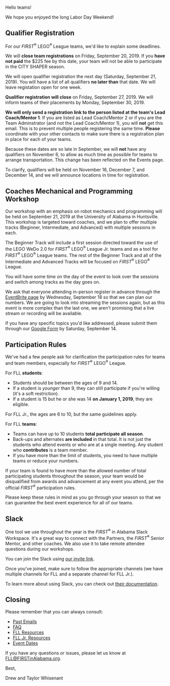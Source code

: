 Hello teams!

We hope you enjoyed the long Labor Day Weekend!


## Qualifier Registration

For our *FIRST*<sup>&reg;</sup> LEGO<sup>&reg;</sup> League teams, we'd like to explain some deadlines.

We will **close team registrations** on Friday, September 20, 2019. If you **have not paid** the \$225 fee by this date, your team will not be able to participate in the CITY SHAPER season.

We will open qualifier registration the next day (Saturday, September 21, 2019). You will have a list of all qualifiers **no later than** that date. We will leave registation open for one week.

**Qualifier registration will close** on Friday, September 27, 2019. We will inform teams of their placements by Monday, September 30, 2019.

**We will only send a registration link to the person listed at the team's Lead Coach/Mentor 1**. If you are listed as Lead Coach/Mentor 2 or if you are the Team Adminstrator (and not the Lead Coach/Mentor 1), you will **not** get this email. This is to prevent multiple people registering the same time. **Please** coordinate with your other contacts to make sure there is a registration plan in place for each of your teams.

Because these dates are so late in September, we will **not** have any qualifiers on November 6, to allow as much time as possible for teams to arrange transportation. This change has been reflected on the Events page.

To clarify, qualifiers will be held on November 16, December 7, and December 14, and we will announce locations in time for registration.


## Coaches Mechanical and Programming Workshop

Our workshop with an emphasis on robot mechanics and programming will be held on September 21, 2019 at the University of Alabama in Huntsville. This workshop is targeted toward coaches, and we plan to offer multiple tracks (Beginner, Intermediate, and Advanced) with multiple sessions in each.

The Beginner Track will include a first session directed toward the use of the LEGO WeDo 2.0 for *FIRST*<sup>&reg;</sup> LEGO<sup>&reg;</sup> League Jr. teams and as a tool for *FIRST*<sup>&reg;</sup> LEGO<sup>&reg;</sup> League teams. The rest of the Beginner Track and all of the Intermediate and Advanced Tracks will be focused on *FIRST*<sup>&reg;</sup> LEGO<sup>&reg;</sup> League.

You will have some time on the day of the event to look over the sessions and switch among tracks as the day goes on.

We ask that everyone attending in-person register in advance through the [EventBrite page](https://www.eventbrite.com/e/alabama-coaches-technical-workshop-tickets-71315902785) by Wednesday, September 18 so that we can plan our numbers. We are going to look into streaming the sessions again, but as this event is more complex than the last one, we aren't promising that a live stream or recording will be available.

If you have any specific topics you'd like addressed, please submit them through our [Google Form](https://forms.gle/hdED8KZd3pJPE1Ly8) by Saturday, September 14.


## Participation Rules

We've had a few people ask for clarification the participation rules for teams and team members, especially for *FIRST*<sup>&reg;</sup> LEGO<sup>&reg;</sup> League.

For FLL **students**:
- Students should be between the ages of 9 and 14.
- If a student is *younger* than 9, they can still participate if you're willing (it's a soft restriction).
- If a student is 15 but he or she was 14 **on January 1, 2019**, they are eligible.

For FLL Jr., the ages are 6 to 10, but the same guidelines apply.

For FLL **teams**:
- Teams can have up to 10 students **total participate all season**.
- Back-ups and alternates **are included** in that total. It is not just the students who attend events or who are at a single meeting. Any student who **contributes** is a team member.
- If you have more than the limit of students, you need to have multiple teams or reduce your numbers.

If your team is found to have more than the allowed number of total participating students throughout the season, your team would be disqualified from awards and advancement at any event you attend, per the official *FIRST*<sup>&reg;</sup> participation rules.

Please keep these rules in mind as you go through your season so that we can guarantee the best event experience for all of our teams.


## Slack

One tool we use throughout the year is the *FIRST*<sup>&reg;</sup> in Alabama Slack Workspace. It's a great way to connect with the Partners, the *FIRST*<sup>&reg;</sup> Senior Mentor, and other coaches. We also use it to take remote attendee questions during our workshops.

You can join the Slack using [our invite link](https://join.slack.com/t/firstinalabama/shared_invite/enQtNDYxMTEzMTcwOTk0LWQzYmFjM2Q5MGNjNjFlM2M5ZTY4ZGNmM2VmY2Y0OTUwNTRiMjRlYTUwYTI2YTdjNGM0ZWZlYjM3MGVmNDY4YmY).

Once you've joined, make sure to follow the appropriate channels (we have multiple channels for FLL and a separate channel for FLL Jr.). 

To learn more about using Slack, you can check out [their documentation](https://get.slack.help/hc/en-us/categories/360000049043).


## Closing

Please remember that you can always consult:
- [Past Emails](https://github.com/drewwhis/alabama-first-lego-league/tree/master/2019-2020/email-blasts)
- [FAQ](https://github.com/drewwhis/alabama-first-lego-league/wiki/Frequently-Asked-Questions)
- [FLL Resources](https://github.com/drewwhis/alabama-first-lego-league/tree/master/2019-2020/fll)
- [FLL Jr. Resources](https://github.com/drewwhis/alabama-first-lego-league/tree/master/2019-2020/flljr)
- [Event Dates](https://github.com/drewwhis/alabama-first-lego-league/blob/master/2019-2020/event-dates.md)

If you have any questions or issues, please let us know at FLL@FIRSTinAlabama.org.

Best,

Drew and Taylor Whisenant